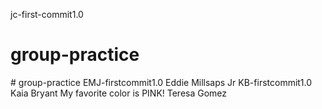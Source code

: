 jc-first-commit1.0
# group-practice 
<jaden coats>
# group-practice
EMJ-firstcommit1.0
Eddie Millsaps Jr
KB-firstcommit1.0
Kaia Bryant 
My favorite color is PINK!
Teresa Gomez

